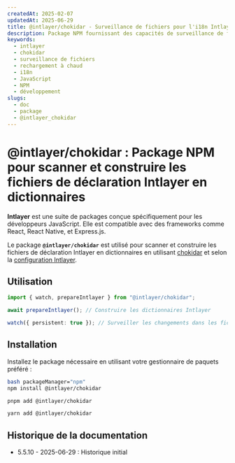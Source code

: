 ```yaml
---
createdAt: 2025-02-07
updatedAt: 2025-06-29
title: @intlayer/chokidar - Surveillance de fichiers pour l'i18n Intlayer
description: Package NPM fournissant des capacités de surveillance de fichiers pour Intlayer, permettant des mises à jour automatiques et un rechargement à chaud du contenu d'internationalisation.
keywords:
  - intlayer
  - chokidar
  - surveillance de fichiers
  - rechargement à chaud
  - i18n
  - JavaScript
  - NPM
  - développement
slugs:
  - doc
  - package
  - @intlayer_chokidar
---
```


# @intlayer/chokidar : Package NPM pour scanner et construire les fichiers de déclaration Intlayer en dictionnaires

**Intlayer** est une suite de packages conçue spécifiquement pour les développeurs JavaScript. Elle est compatible avec des frameworks comme React, React Native, et Express.js.

Le package **`@intlayer/chokidar`** est utilisé pour scanner et construire les fichiers de déclaration Intlayer en dictionnaires en utilisant [chokidar](https://github.com/paulmillr/chokidar) et selon la [configuration Intlayer](https://github.com/aymericzip/intlayer/blob/main/docs/docs/fr/configuration.md).

## Utilisation

```ts
import { watch, prepareIntlayer } from "@intlayer/chokidar";

await prepareIntlayer(); // Construire les dictionnaires Intlayer

watch({ persistent: true }); // Surveiller les changements dans les fichiers de configuration
```

## Installation

Installez le package nécessaire en utilisant votre gestionnaire de paquets préféré :

```bash packageManager="npm"
bash packageManager="npm"
npm install @intlayer/chokidar
```

```bash packageManager="pnpm"
pnpm add @intlayer/chokidar
```

```bash packageManager="yarn"
yarn add @intlayer/chokidar
```

## Historique de la documentation

- 5.5.10 - 2025-06-29 : Historique initial
